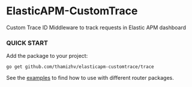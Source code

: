 # ElasticAPM-CustomTrace
Custom Trace ID Middleware to track requests in Elastic APM dashboard

### QUICK START

Add the package to your project:

`go get github.com/thamizhv/elasticapm-customtrace/trace`

See the [examples](examples/) to find how to use with different router packages.